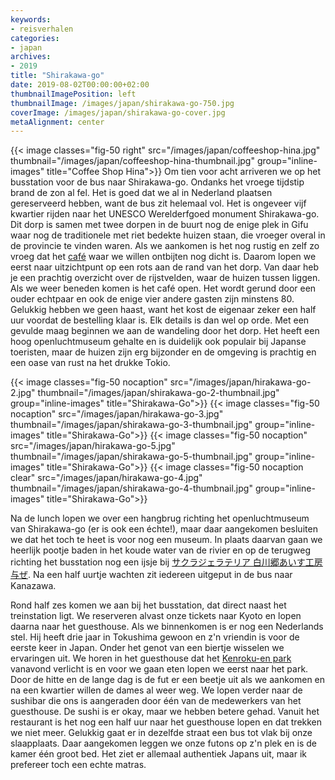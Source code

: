 ```yaml
---
keywords:
- reisverhalen
categories:
- japan
archives:
- 2019
title: "Shirakawa-go"
date: 2019-08-02T00:00:00+02:00
thumbnailImagePosition: left
thumbnailImage: /images/japan/shirakawa-go-750.jpg
coverImage: /images/japan/shirakawa-go-cover.jpg
metaAlignment: center
---
```


{{< image classes="fig-50 right" src="/images/japan/coffeeshop-hina.jpg" thumbnail="/images/japan/coffeeshop-hina-thumbnail.jpg" group="inline-images" title="Coffee Shop Hina">}}
Om tien voor acht arriveren we op het busstation voor de bus naar Shirakawa-go. Ondanks het vroege tijdstip brand de zon al fel. Het is goed dat we al in Nederland plaatsen gereserveerd hebben, want de bus zit helemaal vol. Het is ongeveer vijf kwartier rijden naar het UNESCO Werelderfgoed monument Shirakawa-go. Dit dorp is samen met twee dorpen in de buurt nog de enige plek in Gifu waar nog de traditionele met riet bedekte huizen staan, die vroeger overal in de provincie te vinden waren. Als we aankomen is het nog rustig en zelf zo vroeg dat het 
[café](https://maps.app.goo.gl/NaXCTftPqm2bzB189) waar we willen ontbijten nog dicht is. Daarom lopen we eerst naar uitzichtpunt op een rots aan de rand van het dorp. Van daar heb je een prachtig overzicht over de rijstvelden, waar de huizen tussen liggen. Als we weer beneden komen is het café open. Het wordt gerund door een ouder echtpaar en ook de enige vier andere gasten zijn minstens 80. Gelukkig hebben we geen haast, want het kost de eigenaar zeker een half uur voordat de bestelling klaar is. Elk details is dan wel op orde.
Met een gevulde maag beginnen we aan de wandeling door het dorp. Het heeft een hoog openluchtmuseum gehalte en is duidelijk ook populair bij Japanse toeristen, maar de huizen zijn erg bijzonder en de omgeving is prachtig en een oase van rust na het drukke Tokio.

{{< image classes="fig-50 nocaption" src="/images/japan/hirakawa-go-2.jpg" thumbnail="/images/japan/shirakawa-go-2-thumbnail.jpg" group="inline-images" title="Shirakawa-Go">}}
{{< image classes="fig-50 nocaption" src="/images/japan/hirakawa-go-3.jpg" thumbnail="/images/japan/shirakawa-go-3-thumbnail.jpg" group="inline-images" title="Shirakawa-Go">}}
{{< image classes="fig-50 nocaption" src="/images/japan/hirakawa-go-5.jpg" thumbnail="/images/japan/shirakawa-go-5-thumbnail.jpg" group="inline-images" title="Shirakawa-Go">}}
{{< image classes="fig-50 nocaption clear" src="/images/japan/hirakawa-go-4.jpg" thumbnail="/images/japan/shirakawa-go-4-thumbnail.jpg" group="inline-images" title="Shirakawa-Go">}}


Na de lunch lopen we over een hangbrug richting het openluchtmuseum van Shirakawa-go (er is ook een échte!), maar daar aangekomen besluiten we dat het toch te heet is voor nog een museum. In plaats daarvan gaan we heerlijk pootje baden in het koude water van de rivier en op de terugweg richting het busstation nog een ijsje bij [サクラジェラテリア 白川郷あいす工房与ぜ](https://maps.app.goo.gl/ipKMjAg7amZ74Dfu8). Na een half uurtje wachten zit iedereen uitgeput in de bus naar Kanazawa.

Rond half zes komen we aan bij het busstation, dat direct naast het treinstation ligt. We reserveren alvast onze tickets naar Kyoto en lopen daarna naar het guesthouse.
Als we binnenkomen is er nog een Nederlands stel. Hij heeft drie jaar in Tokushima gewoon en z'n vriendin is voor de eerste keer in Japan. Onder het genot van een biertje wisselen we ervaringen uit. We horen in het guesthouse dat het [Kenroku-en park](http://www.pref.ishikawa.jp/siro-niwa/kenrokuen/e/index.html) vanavond verlicht is en voor we gaan eten lopen we eerst naar het park. Door de hitte en de lange dag is de fut er een beetje uit als we aankomen en na een kwartier willen de dames al weer weg. We lopen verder naar de sushibar die ons is aangeraden door één van de medewerkers van het guesthouse. De sushi is er okay, maar we hebben betere gehad. Vanuit het restaurant is het nog een half uur naar het guesthouse lopen en dat trekken we niet meer. Gelukkig gaat er in dezelfde straat een bus tot vlak bij onze slaapplaats.
Daar aangekomen leggen we onze futons op z'n plek en is de kamer één groot bed. Het ziet er allemaal authentiek Japans uit, maar ik prefereer toch een echte matras.
